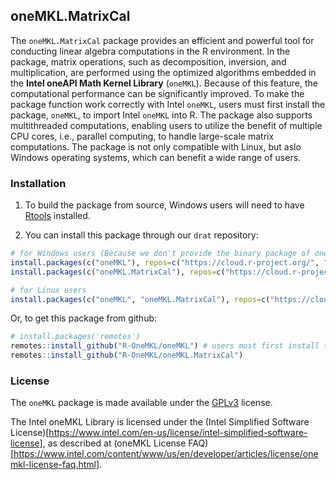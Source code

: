 ## oneMKL.MatrixCal

The `oneMKL.MatrixCal` package provides an efficient and powerful tool for
conducting linear algebra computations in the R environment. In the package,
matrix operations, such as decomposition, inversion, and multiplication,
are performed using the optimized algorithms embedded in the
**Intel oneAPI Math Kernel Library** (`oneMKL`). Because of this feature,
the computational performance can be significantly improved. To make the package
function work correctly with Intel `oneMKL`, users must first install the package,
`oneMKL`, to import Intel `oneMKL` into R. The package also supports multithreaded
computations, enabling users to utilize the benefit of multiple CPU cores,
i.e., parallel computing, to handle large-scale matrix computations.
The package is not only compatible with Linux, but aslo Windows operating systems,
which can benefit a wide range of users.


### Installation

1. To build the package from source, Windows users will need to have [Rtools](http://cran.csie.ntu.edu.tw/bin/windows/Rtools/) installed.

2. You can install this package through our `drat` repository:

```r
# for Windows users (Because we don't provide the binary package of oneMKL)
install.packages(c("oneMKL"), repos=c("https://cloud.r-project.org/", "https://R-OneMKL.github.io/drat"), type="source")
install.packages(c("oneMKL.MatrixCal"), repos=c("https://cloud.r-project.org/", "https://R-OneMKL.github.io/drat"))

# for Linux users
install.packages(c("oneMKL", "oneMKL.MatrixCal"), repos=c("https://cloud.r-project.org/", "https://R-OneMKL.github.io/drat"))
```

Or, to get this package from github:

```r
# install.packages('remotes')
remotes::install_github("R-OneMKL/oneMKL") # users must first install the "oneMKL" package to construct the connection between R and oneMKL
remotes::install_github("R-OneMKL/oneMKL.MatrixCal")
```


### License

The `oneMKL` package is made available under the [GPLv3](https://www.gnu.org/licenses/gpl-3.0.html) license.

The Intel oneMKL Library is licensed under the (Intel Simplified Software License)[https://www.intel.com/en-us/license/intel-simplified-software-license], as described at (oneMKL License FAQ)[https://www.intel.com/content/www/us/en/developer/articles/license/onemkl-license-faq.html].
